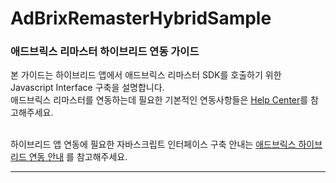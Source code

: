 # AdBrixRemasterHybridSample


### 애드브릭스 리마스터 하이브리드 연동 가이드  

본 가이드는 하이브리드 앱에서 애드브릭스 리마스터 SDK를 호출하기 위한 Javascript Interface 구축을 설명합니다.  
애드브릭스 리마스터를 연동하는데 필요한 기본적인 연동사항들은 [Help Center](http://help.adbrix.io)를 참고해주세요.  
<br>

하이브리드 앱 연동에 필요한 자바스크립트 인터페이스 구축 안내는 [애드브릭스 하이브리드 연동 안내](https://help.adbrix.io/hc/ko/articles/360010205713-%EC%95%A0%EB%93%9C%EB%B8%8C%EB%A6%AD%EC%8A%A4-%ED%95%98%EC%9D%B4%EB%B8%8C%EB%A6%AC%EB%93%9C-%EC%95%B1-%EC%97%B0%EB%8F%99%ED%95%98%EA%B8%B0) 를 참고해주세요.


------



